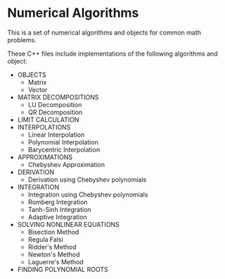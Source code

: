 # Numerical Algorithms

This is a set of numerical algorithms and objects for common math problems.

These C++ files include implementations of the following algorithms and object:
- OBJECTS
  - Matrix
  - Vector
- MATRIX DECOMPOSITIONS
  - LU Decomposition
  - QR Decomposition
- LIMIT CALCULATION
- INTERPOLATIONS
  - Linear Interpolation
  - Polynomial Interpolation
  - Barycentric Interpolation
- APPROXIMATIONS
  - Chebyshev Approximation
- DERIVATION
  - Derivation using Chebyshev polynomials
- INTEGRATION
  - Integration using Chebyshev polynomials
  - Romberg Integration
  - Tanh-Sinh Integration
  - Adaptive Integration
- SOLVING NONLINEAR EQUATIONS
  - Bisection Method
  - Regula Falsi
  - Ridder's Method
  - Newton's Method
  - Laguerre's Method
- FINDING POLYNOMIAL ROOTS
